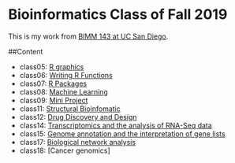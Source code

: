# Bioinformatics Class of Fall 2019

This is my work from [BIMM 143 at UC San Diego](https://bioboot.github.io/bimm143_F19/).

##Content
- class05: [R graphics](https://github.com/tyt004/bimm143/blob/master/class05/class05.md)
- class06: [Writing R Functions](https://github.com/tyt004/bimm143/blob/master/class06/class-6-project.md)
- class07: [R Packages](https://github.com/tyt004/bimm143/blob/master/class07/class07.md)
- class08: [Machine Learning](https://github.com/tyt004/bimm143/blob/master/Class08/class08.md)
- class09: [Mini Project](https://github.com/tyt004/bimm143/blob/master/class09/class09.md)
- class11: [Structural Bioinfomatic](https://github.com/tyt004/bimm143/blob/master/class11/class11.md)
- class12: [Drug Discovery and Design](https://github.com/tyt004/bimm143/blob/master/class12/class-12.md)
- class14: [Transcriptomics and the analysis of RNA-Seq data](https://github.com/tyt004/bimm143/blob/master/class14/class-14.md)
- class15: [Genome annotation and the interpretation of gene lists](https://github.com/tyt004/bimm143/blob/master/class15/class-15.md)
- class17: [Biological network analysis](https://github.com/tyt004/bimm143/blob/master/class%2017/class-17.md)
- class18: [Cancer genomics]
